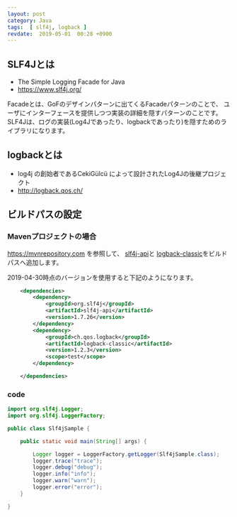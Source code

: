 ```yaml
---
layout: post
category: Java
tags:  [ slf4j, logback ]
revdate:  2019-05-01  00:28 +0900
---
```




## SLF4Jとは

* The Simple Logging Facade for Java
* https://www.slf4j.org/

Facadeとは、GoFのデザインパターンに出てくるFacadeパターンのことで、
ユーザにインターフェースを提供しつつ実装の詳細を隠すパターンのことです。
SLF4Jは、ログの実装(Log4Jであったり、logbackであったり)を隠すためのライブラリになります。

## logbackとは
- log4j の創始者であるCekiGülcü によって設計されたLog4Jの後継プロジェクト
- http://logback.qos.ch/


## ビルドパスの設定
###  Mavenプロジェクトの場合

https://mvnrepository.com を参照して、
[slf4j-api](https://mvnrepository.com/artifact/org.slf4j/slf4j-api)と 
[logback-classic](https://mvnrepository.com/artifact/ch.qos.logback/logback-classic)をビルドパスへ追加します。

2019-04-30時点のバージョンを使用すると下記のようになります。

```pom.xml 
	<dependencies>
		<dependency>
			<groupId>org.slf4j</groupId>
			<artifactId>slf4j-api</artifactId>
			<version>1.7.26</version>
		</dependency>
		<dependency>
			<groupId>ch.qos.logback</groupId>
			<artifactId>logback-classic</artifactId>
			<version>1.2.3</version>
			<scope>test</scope>
		</dependency>

	</dependencies>
```





### code


```java 
import org.slf4j.Logger;
import org.slf4j.LoggerFactory;

public class Slf4jSample {

	public static void main(String[] args) {

		Logger logger = LoggerFactory.getLogger(Slf4jSample.class);
		logger.trace("trace");
		logger.debug("debug");
		logger.info("info");
		logger.warn("warn");
		logger.error("error");
	}

}
```